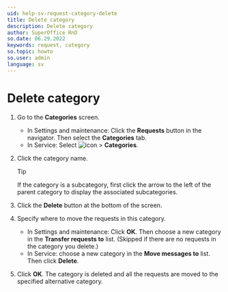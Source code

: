 ```yaml
---
uid: help-sv-request-category-delete
title: Delete category
description: Delete category
author: SuperOffice RnD
so.date: 06.29.2022
keywords: request, category
so.topic: howto
so.user: admin
language: sv
---
```


# Delete category

1. Go to the **Categories** screen.

    * In Settings and maintenance: Click the **Requests** button in the navigator. Then select the **Categories** tab.
    * In Service: Select ![icon][img2] > **Categories**.

1. Click the category name.

    > [!TIP]
    > If the category is a subcategory, first click the arrow to the left of the parent category to display the associated subcategories.

1. Click the **Delete** button at the bottom of the screen.

1. Specify where to move the requests in this category.

    * In Settings and maintenance: Click **OK**. Then choose a new category in the **Transfer requests to** list. (Skipped if there are no requests in the category you delete.)
    * In Service: choose a new category in the **Move messages to** list. Then click **Delete**.

1. Click **OK**. The category is deleted and all the requests are moved to the specified alternative category.

<!-- Referenced images -->
[img2]: ../../../../media/icons/settings-small.png


